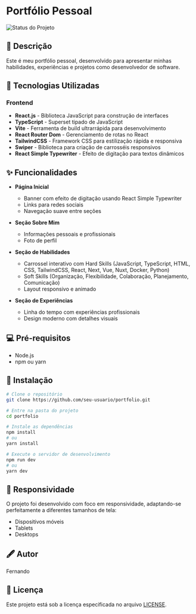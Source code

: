 # Portfólio Pessoal

![Status do Projeto](https://img.shields.io/badge/Status-Pausado-red)

## 📝 Descrição

Este é meu portfólio pessoal, desenvolvido para apresentar minhas habilidades, experiências e projetos como desenvolvedor de software.

## 🚀 Tecnologias Utilizadas

### Frontend
- **React.js** - Biblioteca JavaScript para construção de interfaces
- **TypeScript** - Superset tipado de JavaScript
- **Vite** - Ferramenta de build ultrarrápida para desenvolvimento
- **React Router Dom** - Gerenciamento de rotas no React
- **TailwindCSS** - Framework CSS para estilização rápida e responsiva
- **Swiper** - Biblioteca para criação de carrosséis responsivos
- **React Simple Typewriter** - Efeito de digitação para textos dinâmicos

## ✨ Funcionalidades

- **Página Inicial**
  - Banner com efeito de digitação usando React Simple Typewriter
  - Links para redes sociais
  - Navegação suave entre seções

- **Seção Sobre Mim**
  - Informações pessoais e profissionais
  - Foto de perfil

- **Seção de Habilidades**
  - Carrossel interativo com Hard Skills (JavaScript, TypeScript, HTML, CSS, TailwindCSS, React, Next, Vue, Nuxt, Docker, Python)
  - Soft Skills (Organização, Flexibilidade, Colaboração, Planejamento, Comunicação)
  - Layout responsivo e animado

- **Seção de Experiências**
  - Linha do tempo com experiências profissionais
  - Design moderno com detalhes visuais

## 💻 Pré-requisitos

- Node.js
- npm ou yarn

## 🔧 Instalação

```bash
# Clone o repositório
git clone https://github.com/seu-usuario/portfolio.git

# Entre na pasta do projeto
cd portfolio

# Instale as dependências
npm install
# ou
yarn install

# Execute o servidor de desenvolvimento
npm run dev
# ou
yarn dev
```

## 📱 Responsividade

O projeto foi desenvolvido com foco em responsividade, adaptando-se perfeitamente a diferentes tamanhos de tela:
- Dispositivos móveis
- Tablets
- Desktops

## 🖋️ Autor

Fernando

## 📄 Licença

Este projeto está sob a licença especificada no arquivo [LICENSE](./LICENSE).
